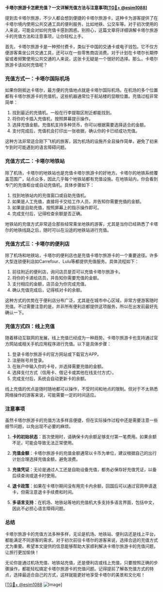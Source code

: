 **卡塔尔旅游卡怎麽充值？一文详解充值方法与注意事项[[TG💪+ @esim1088](https://t.me/s/esim1088)]**

提到去卡塔尔旅游，不少人都会想到便捷的卡塔尔旅游卡。这种卡为游客提供了在卡塔尔境内使用公共交通工具的便利服务，比如地铁、公交车等。对于初次使用的人来说，可能会对如何充值卡感到困惑。别担心，这篇文章将详细讲解卡塔尔旅游卡的充值方法和注意事项，让你轻松上手。

首先，卡塔尔旅游卡是一种预付费卡，类似于中国的交通卡或电子钱包。它不仅方便游客乘坐公共交通工具，还可以在一些零售商店消费。对于计划在卡塔尔长期停留或者频繁使用公共交通的人来说，这张卡无疑是一个很好的选择。那么，卡塔尔旅游卡该如何充值呢？

### 充值方式一：卡塔尔国际机场

如果你刚抵达卡塔尔，最方便的充值地点就是卡塔尔国际机场。在机场的多个位置都有卡塔尔旅游卡的充值机，这些机器通常位于航站楼的显眼位置。充值过程非常简单：

1. 找到最近的充值机。一般在行李提取区附近都能找到。
2. 将你的卡插入充值机，按照屏幕提示操作。
3. 选择充值金额。充值机支持多种货币，你可以根据需要选择适合的金额。
4. 支付完成后，充值机会打印出一张收据，确认你的卡已经成功充值。

这种方法非常适合刚下飞机的旅客，因为机场的设施齐全且操作简单，避免了初来乍到时可能遇到的语言障碍问题。

### 充值方式二：卡塔尔地铁站

除了机场，卡塔尔的地铁站也是充值卡塔尔旅游卡的好地方。卡塔尔的地铁系统覆盖范围广，站点众多，因此几乎每个地铁站都有充值设施。在地铁站内，你会看到专门的充值柜台或自动充值机。具体步骤如下：

1. 找到地铁站内的充值窗口或自助充值机。
2. 如果是人工充值，直接将卡交给工作人员，并告知你需要充值的金额。
3. 如果是自助充值，按照屏幕上的指示操作即可。
4. 完成支付后，记得检查余额是否正确。

地铁站的充值方式非常适合那些经常乘坐地铁的游客，尤其是当你已经熟悉了卡塔尔的地铁线路之后，随时可以在沿途的地铁站进行充值。

### 充值方式三：卡塔尔的便利店

除了机场和地铁站，卡塔尔的便利店也是充值卡塔尔旅游卡的一个重要途径。许多大型连锁便利店如Carrefour、Lulu等都提供充值服务。具体流程如下：

1. 前往附近的便利店，询问店员是否可以充值卡塔尔旅游卡。
2. 将你的卡递给店员，并告知你需要充值的金额。
3. 支付相应的金额，店员会为你完成充值。
4. 确认充值完成后，记得核对卡的余额。

这种方式的优势在于便利店分布广泛，尤其是在城市中心区域，非常方便游客随时充值。不过需要注意的是，并非所有便利店都提供这项服务，所以在出发前最好先确认一下。

### 充值方式四：线上充值

随着移动互联网的发展，线上充值已经成为一种趋势。卡塔尔旅游卡也支持通过官方网站或相关手机应用程序进行充值。以下是具体步骤：

1. 登录卡塔尔旅游卡的官方网站或下载官方APP。
2. 注册账号并登录。
3. 在账户中输入你的卡号，并选择需要充值的金额。
4. 选择支付方式（信用卡、借记卡或其他在线支付方式）。
5. 完成支付后，系统会自动更新卡的余额。

线上充值的优点是随时随地都可以操作，不受时间和地点的限制。但对于不太熟悉网络操作的游客来说，可能需要一定的时间适应。

### 注意事项

虽然卡塔尔旅游卡的充值方法多样且便捷，但在实际操作过程中还是需要注意一些细节问题，以免出现不必要的麻烦。

1. **卡的初始状态**：首次使用时，请确保卡内余额足够支付第一笔费用。如果余额不足，可能会导致无法正常使用。
   
2. **充值金额**：卡塔尔旅游卡的充值金额通常以卡币为单位，建议根据自己的出行计划合理选择充值金额，避免浪费。

3. **充值凭证**：无论是通过人工还是自助设备充值，都务必保存好充值凭证，以备后续查询或退卡时使用。

4. **退卡政策**：如果在卡塔尔期间没有用完卡内余额，回国后可以通过官网申请退卡，但需注意退卡手续费和时间。

5. **多语言支持**：在机场、地铁站等地的充值机大多支持多语言界面，包括中文，因此不必担心语言障碍问题。

### 总结

卡塔尔旅游卡的充值方法多种多样，无论是机场、地铁站、便利店还是线上平台，都能满足不同游客的需求。对于初次前往卡塔尔的游客来说，选择合适的充值方式尤为重要。希望本文提供的信息能够帮助大家顺利解决卡塔尔旅游卡的充值问题，让旅行更加愉快！

无论你是通过机场充值、地铁站充值，还是便利店或线上充值，只要按照正确的步骤操作，都能轻松搞定卡塔尔旅游卡的充值问题。记得提前了解各充值方式的特点，选择最适合自己的方式，这样就能更好地享受卡塔尔的美景和文化啦！

[[TG💪+ @esim1088](https://t.me/s/esim1088) ![Image](https://i.postimg.cc/4NQfJmqS/Snipaste-2025-05-13-00-14-12.png)]